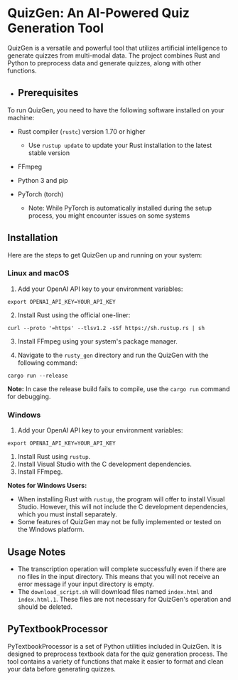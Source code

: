 # QuizGen: An AI-Powered Quiz Generation Tool

QuizGen is a versatile and powerful tool that utilizes artificial  intelligence to generate quizzes from multi-modal data. The project combines Rust and Python to preprocess data and generate quizzes, along with other functions.

- ## Prerequisites

To run QuizGen, you need to have the following software installed on your machine:

- Rust compiler (`rustc`) version 1.70 or higher
  - Use `rustup update` to update your Rust installation to the latest stable version

- FFmpeg
- Python 3 and pip
- PyTorch (torch)
  - Note: While PyTorch is automatically installed during the setup process, you might encounter issues on some systems

## Installation

Here are the steps to get QuizGen up and running on your system:

### Linux and macOS

1. Add your OpenAI API key to your environment variables:

```
export OPENAI_API_KEY=YOUR_API_KEY
```

2. Install Rust using the official one-liner:

```
curl --proto '=https' --tlsv1.2 -sSf https://sh.rustup.rs | sh
```

3. Install FFmpeg using your system's package manager.

4. Navigate to the `rusty_gen` directory and run the QuizGen with the following command:

`cargo run --release`

**Note:** In case the release build fails to compile, use the `cargo run` command for debugging.

### Windows

1. Add your OpenAI API key to your environment variables:

```export OPENAI_API_KEY=YOUR_API_KEY```

1. Install Rust using `rustup`.
2. Install Visual Studio with the C development dependencies.
3. Install FFmpeg.

**Notes for Windows Users:**

- When installing Rust with `rustup`, the program will offer to install Visual Studio. However, this will not include the C development dependencies, which you must install separately.
- Some features of QuizGen may not be fully implemented or tested on the Windows platform.

## Usage Notes

- The transcription operation will complete successfully even if there are no files in the input directory. This means that you will not receive an error message if your input directory is empty.
- The `download_script.sh` will download files named `index.html` and `index.html.1`. These files are not necessary for QuizGen's operation and should be deleted.

## PyTextbookProcessor

PyTextbookProcessor is a set of Python utilities included in QuizGen. It is designed to preprocess textbook data for the quiz generation process. The tool contains a variety of functions that make it easier to format and clean your data before generating quizzes.
